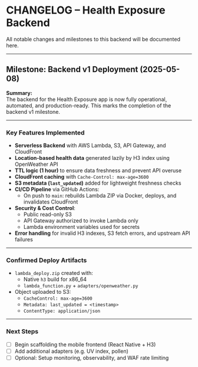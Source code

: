 
# CHANGELOG – Health Exposure Backend

All notable changes and milestones to this backend will be documented here.

---

## Milestone: Backend v1 Deployment (2025-05-08)

**Summary:**  
The backend for the Health Exposure app is now fully operational, automated, and production-ready. This marks the completion of the backend v1 milestone.

---

### Key Features Implemented

- **Serverless Backend** with AWS Lambda, S3, API Gateway, and CloudFront
- **Location-based health data** generated lazily by H3 index using OpenWeather API
- **TTL logic (1 hour)** to ensure data freshness and prevent API overuse
- **CloudFront caching** with `Cache-Control: max-age=3600`
- **S3 metadata (`last_updated`)** added for lightweight freshness checks
- **CI/CD Pipeline** via GitHub Actions:
  - On push to `main`: rebuilds Lambda ZIP via Docker, deploys, and invalidates CloudFront
- **Security & Cost Control**:
  - Public read-only S3
  - API Gateway authorized to invoke Lambda only
  - Lambda environment variables used for secrets
- **Error handling** for invalid H3 indexes, S3 fetch errors, and upstream API failures

---

### Confirmed Deploy Artifacts

- `lambda_deploy.zip` created with:
  - Native `h3` build for x86_64
  - `lambda_function.py` + `adapters/openweather.py`
- Object uploaded to S3:
  - `CacheControl: max-age=3600`
  - `Metadata: last_updated = <timestamp>`
  - `ContentType: application/json`

---

### Next Steps

- [ ] Begin scaffolding the mobile frontend (React Native + H3)
- [ ] Add additional adapters (e.g. UV index, pollen)
- [ ] Optional: Setup monitoring, observability, and WAF rate limiting
